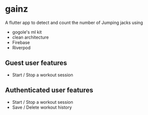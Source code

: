# gainz

A flutter app to detect and count the number of Jumping jacks using 
- gogole's ml kit
- clean architecture
- Firebase
- Riverpod


## Guest user features
- Start / Stop a workout session


## Authenticated user features
- Start / Stop a workout session
- Save / Delete workout history
